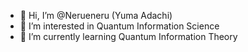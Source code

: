 - 👋 Hi, I’m @Nerueneru (Yuma Adachi)
- 👀 I’m interested in Quantum Information Science
- 🌱 I’m currently learning Quantum Information Theory

<!---
Nerueneru/Nerueneru is a ✨ special ✨ repository because its `README.md` (this file) appears on your GitHub profile.
You can click the Preview link to take a look at your changes.
--->
